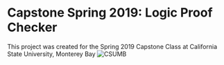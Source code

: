 # Capstone Spring 2019: Logic Proof Checker
This project was created for the Spring 2019 Capstone Class at California State University, Monterey Bay
![CSUMB](https://csumb.edu/static/csumb-logo-blue-d1aff61d55748ac974a232304ee2bff8.svg)